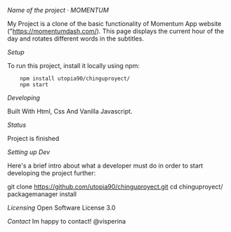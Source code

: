 *Name of the project · MOMENTUM*

My Project is a clone of the basic functionality of Momentum App website ("https://momentumdash.com/). This page displays the current hour of the day and rotates different words in the subtitles.

*Setup*

To run this project, install it locally using npm:

```
    npm install utopia90/chinguproyect/
    npm start

```

*Developing*

Built With
Html, Css And Vanilla Javascript.

*Status*

Project is finished

*Setting up Dev*

Here's a brief intro about what a developer must do in order to start developing the project further:

git clone https://github.com/utopia90/chinguproyect.git
cd chinguproyect/
packagemanager install

*Licensing*
Open Software License 3.0

*Contact*
Im happy to contact! @visperina 
